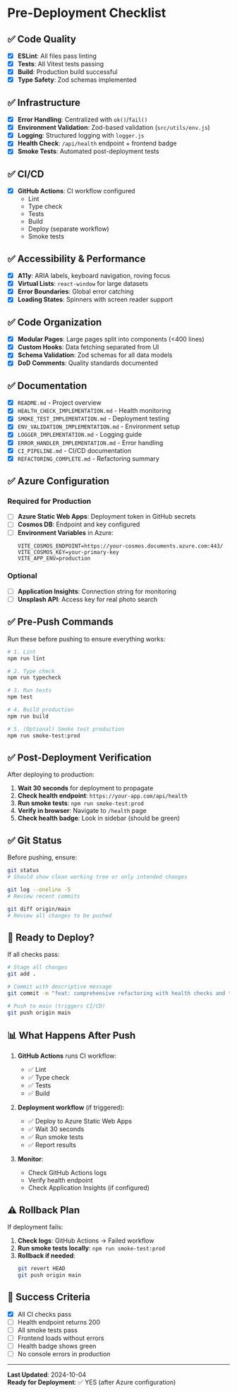 # Pre-Deployment Checklist

## ✅ Code Quality

- [x] **ESLint**: All files pass linting
- [x] **Tests**: All Vitest tests passing
- [x] **Build**: Production build successful
- [x] **Type Safety**: Zod schemas implemented

## ✅ Infrastructure

- [x] **Error Handling**: Centralized with `ok()`/`fail()`
- [x] **Environment Validation**: Zod-based validation (`src/utils/env.js`)
- [x] **Logging**: Structured logging with `logger.js`
- [x] **Health Check**: `/api/health` endpoint + frontend badge
- [x] **Smoke Tests**: Automated post-deployment tests

## ✅ CI/CD

- [x] **GitHub Actions**: CI workflow configured
  - Lint
  - Type check
  - Tests
  - Build
  - Deploy (separate workflow)
  - Smoke tests

## ✅ Accessibility & Performance

- [x] **A11y**: ARIA labels, keyboard navigation, roving focus
- [x] **Virtual Lists**: `react-window` for large datasets
- [x] **Error Boundaries**: Global error catching
- [x] **Loading States**: Spinners with screen reader support

## ✅ Code Organization

- [x] **Modular Pages**: Large pages split into components (<400 lines)
- [x] **Custom Hooks**: Data fetching separated from UI
- [x] **Schema Validation**: Zod schemas for all data models
- [x] **DoD Comments**: Quality standards documented

## ✅ Documentation

- [x] `README.md` - Project overview
- [x] `HEALTH_CHECK_IMPLEMENTATION.md` - Health monitoring
- [x] `SMOKE_TEST_IMPLEMENTATION.md` - Deployment testing
- [x] `ENV_VALIDATION_IMPLEMENTATION.md` - Environment setup
- [x] `LOGGER_IMPLEMENTATION.md` - Logging guide
- [x] `ERROR_HANDLER_IMPLEMENTATION.md` - Error handling
- [x] `CI_PIPELINE.md` - CI/CD documentation
- [x] `REFACTORING_COMPLETE.md` - Refactoring summary

## ✅ Azure Configuration

### Required for Production

- [ ] **Azure Static Web Apps**: Deployment token in GitHub secrets
- [ ] **Cosmos DB**: Endpoint and key configured
- [ ] **Environment Variables** in Azure:
  ```
  VITE_COSMOS_ENDPOINT=https://your-cosmos.documents.azure.com:443/
  VITE_COSMOS_KEY=your-primary-key
  VITE_APP_ENV=production
  ```

### Optional

- [ ] **Application Insights**: Connection string for monitoring
- [ ] **Unsplash API**: Access key for real photo search

## ✅ Pre-Push Commands

Run these before pushing to ensure everything works:

```bash
# 1. Lint
npm run lint

# 2. Type check
npm run typecheck

# 3. Run tests
npm test

# 4. Build production
npm run build

# 5. (Optional) Smoke test production
npm run smoke-test:prod
```

## ✅ Post-Deployment Verification

After deploying to production:

1. **Wait 30 seconds** for deployment to propagate
2. **Check health endpoint**: `https://your-app.com/api/health`
3. **Run smoke tests**: `npm run smoke-test:prod`
4. **Verify in browser**: Navigate to `/health` page
5. **Check health badge**: Look in sidebar (should be green)

## ✅ Git Status

Before pushing, ensure:

```bash
git status
# Should show clean working tree or only intended changes

git log --oneline -5
# Review recent commits

git diff origin/main
# Review all changes to be pushed
```

## 🚀 Ready to Deploy?

If all checks pass:

```bash
# Stage all changes
git add .

# Commit with descriptive message
git commit -m "feat: comprehensive refactoring with health checks and testing"

# Push to main (triggers CI/CD)
git push origin main
```

## 📊 What Happens After Push

1. **GitHub Actions** runs CI workflow:
   - ✅ Lint
   - ✅ Type check
   - ✅ Tests
   - ✅ Build

2. **Deployment workflow** (if triggered):
   - ✅ Deploy to Azure Static Web Apps
   - ✅ Wait 30 seconds
   - ✅ Run smoke tests
   - ✅ Report results

3. **Monitor**:
   - Check GitHub Actions logs
   - Verify health endpoint
   - Check Application Insights (if configured)

## ⚠️ Rollback Plan

If deployment fails:

1. **Check logs**: GitHub Actions → Failed workflow
2. **Run smoke tests locally**: `npm run smoke-test:prod`
3. **Rollback if needed**: 
   ```bash
   git revert HEAD
   git push origin main
   ```

## 🎯 Success Criteria

- [x] All CI checks pass
- [ ] Health endpoint returns 200
- [ ] All smoke tests pass
- [ ] Frontend loads without errors
- [ ] Health badge shows green
- [ ] No console errors in production

---

**Last Updated**: 2024-10-04  
**Ready for Deployment**: ✅ YES (after Azure configuration)

